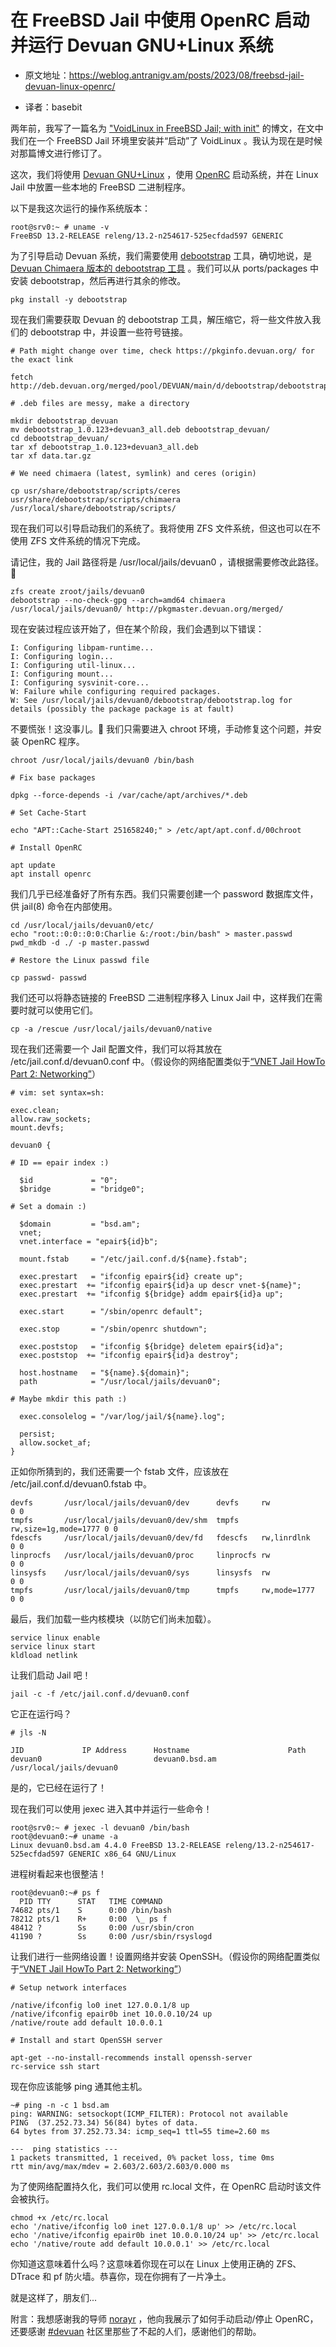 # 在 FreeBSD Jail 中使用 OpenRC 启动并运行 Devuan GNU+Linux 系统

- 原文地址：<https://weblog.antranigv.am/posts/2023/08/freebsd-jail-devuan-linux-openrc/>

- 译者：basebit

两年前，我写了一篇名为 ["VoidLinux in FreeBSD Jail; with init"](https://weblog.antranigv.am/posts/2021/08/2021-08-21-00-37/) 的博文，在文中我们在一个 FreeBSD Jail 环境里安装并“启动”了 VoidLinux 。我认为现在是时候对那篇博文进行修订了。

这次，我们将使用 [Devuan GNU+Linux](https://www.devuan.org/) ，使用 [OpenRC](https://wiki.gentoo.org/wiki/Project:OpenRC) 启动系统，并在 Linux Jail 中放置一些本地的 FreeBSD 二进制程序。

以下是我这次运行的操作系统版本：

```
root@srv0:~ # uname -v
FreeBSD 13.2-RELEASE releng/13.2-n254617-525ecfdad597 GENERIC
```

为了引导启动 Devuan 系统，我们需要使用 [debootstrap](https://wiki.debian.org/Debootstrap) 工具，确切地说，是 [Devuan Chimaera 版本的 debootstrap 工具](https://pkginfo.devuan.org/cgi-bin/package-query.html?c=package&q=debootstrap=1.0.123+devuan3) 。我们可以从 ports/packages 中安装 debootstrap，然后再进行其余的修改。

```
pkg install -y debootstrap
```

现在我们需要获取 Devuan 的 debootstrap 工具，解压缩它，将一些文件放入我们的 debootstrap 中，并设置一些符号链接。

```
# Path might change over time, check https://pkginfo.devuan.org/ for the exact link

fetch http://deb.devuan.org/merged/pool/DEVUAN/main/d/debootstrap/debootstrap_1.0.123+devuan3_all.deb

# .deb files are messy, make a directory

mkdir debootstrap_devuan
mv debootstrap_1.0.123+devuan3_all.deb debootstrap_devuan/
cd debootstrap_devuan/
tar xf debootstrap_1.0.123+devuan3_all.deb
tar xf data.tar.gz

# We need chimaera (latest, symlink) and ceres (origin)

cp usr/share/debootstrap/scripts/ceres usr/share/debootstrap/scripts/chimaera /usr/local/share/debootstrap/scripts/
```

现在我们可以引导启动我们的系统了。我将使用 ZFS 文件系统，但这也可以在不使用 ZFS 文件系统的情况下完成。

请记住，我的 Jail 路径将是 /usr/local/jails/devuan0 ，请根据需要修改此路径。🙂

```
zfs create zroot/jails/devuan0
debootstrap --no-check-gpg --arch=amd64 chimaera /usr/local/jails/devuan0/ http://pkgmaster.devuan.org/merged/
```

现在安装过程应该开始了，但在某个阶段，我们会遇到以下错误：

```
I: Configuring libpam-runtime...
I: Configuring login...
I: Configuring util-linux...
I: Configuring mount...
I: Configuring sysvinit-core...
W: Failure while configuring required packages.
W: See /usr/local/jails/devuan0/debootstrap/debootstrap.log for details (possibly the package package is at fault)
```

不要慌张！这没事儿。🙂 我们只需要进入 chroot 环境，手动修复这个问题，并安装 OpenRC 程序。

```
chroot /usr/local/jails/devuan0 /bin/bash

# Fix base packages

dpkg --force-depends -i /var/cache/apt/archives/*.deb

# Set Cache-Start

echo "APT::Cache-Start 251658240;" > /etc/apt/apt.conf.d/00chroot

# Install OpenRC

apt update
apt install openrc
```

我们几乎已经准备好了所有东西。我们只需要创建一个 password 数据库文件，供 jail(8) 命令在内部使用。

```
cd /usr/local/jails/devuan0/etc/
echo "root::0:0::0:0:Charlie &:/root:/bin/bash" > master.passwd
pwd_mkdb -d ./ -p master.passwd

# Restore the Linux passwd file

cp passwd- passwd
```

我们还可以将静态链接的 FreeBSD 二进制程序移入 Linux Jail 中，这样我们在需要时就可以使用它们。

```
cp -a /rescue /usr/local/jails/devuan0/native
```

现在我们还需要一个 Jail 配置文件，我们可以将其放在 /etc/jail.conf.d/devuan0.conf 中。（假设你的网络配置类似于[“VNET Jail HowTo Part 2: Networking”](https://weblog.antranigv.am/posts/2021/04/2021-04-20-07-02/)）

```
# vim: set syntax=sh:

exec.clean;
allow.raw_sockets;
mount.devfs;

devuan0 {

# ID == epair index :)

  $id             = "0";
  $bridge         = "bridge0";

# Set a domain :)

  $domain         = "bsd.am";
  vnet;
  vnet.interface = "epair${id}b";

  mount.fstab     = "/etc/jail.conf.d/${name}.fstab";

  exec.prestart   = "ifconfig epair${id} create up";
  exec.prestart  += "ifconfig epair${id}a up descr vnet-${name}";
  exec.prestart  += "ifconfig ${bridge} addm epair${id}a up";

  exec.start      = "/sbin/openrc default";

  exec.stop       = "/sbin/openrc shutdown";

  exec.poststop   = "ifconfig ${bridge} deletem epair${id}a";
  exec.poststop  += "ifconfig epair${id}a destroy";

  host.hostname   = "${name}.${domain}";
  path            = "/usr/local/jails/devuan0";

# Maybe mkdir this path :)

  exec.consolelog = "/var/log/jail/${name}.log";

  persist;
  allow.socket_af;
}
```

正如你所猜到的，我们还需要一个 fstab 文件，应该放在 /etc/jail.conf.d/devuan0.fstab 中。

```
devfs       /usr/local/jails/devuan0/dev      devfs     rw                   0 0
tmpfs       /usr/local/jails/devuan0/dev/shm  tmpfs     rw,size=1g,mode=1777 0 0
fdescfs     /usr/local/jails/devuan0/dev/fd   fdescfs   rw,linrdlnk          0 0
linprocfs   /usr/local/jails/devuan0/proc     linprocfs rw                   0 0
linsysfs    /usr/local/jails/devuan0/sys      linsysfs  rw                   0 0
tmpfs       /usr/local/jails/devuan0/tmp      tmpfs     rw,mode=1777         0 0
```

最后，我们加载一些内核模块（以防它们尚未加载）。

```
service linux enable
service linux start
kldload netlink
```

让我们启动 Jail 吧！

```
jail -c -f /etc/jail.conf.d/devuan0.conf
```

它正在运行吗？

```
# jls -N

JID             IP Address      Hostname                      Path
devuan0                         devuan0.bsd.am                /usr/local/jails/devuan0
```

是的，它已经在运行了！

现在我们可以使用 jexec 进入其中并运行一些命令！

```
root@srv0:~ # jexec -l devuan0 /bin/bash
root@devuan0:~# uname -a
Linux devuan0.bsd.am 4.4.0 FreeBSD 13.2-RELEASE releng/13.2-n254617-525ecfdad597 GENERIC x86_64 GNU/Linux
```

进程树看起来也很整洁！

```
root@devuan0:~# ps f
  PID TTY      STAT   TIME COMMAND
74682 pts/1    S      0:00 /bin/bash
78212 pts/1    R+     0:00  \_ ps f
48412 ?        Ss     0:00 /usr/sbin/cron
41190 ?        Ss     0:00 /usr/sbin/rsyslogd
```

让我们进行一些网络设置！设置网络并安装 OpenSSH。（假设你的网络配置类似于[“VNET Jail HowTo Part 2: Networking”](https://weblog.antranigv.am/posts/2021/04/2021-04-20-07-02/)）

```
# Setup network interfaces

/native/ifconfig lo0 inet 127.0.0.1/8 up
/native/ifconfig epair0b inet 10.0.0.10/24 up
/native/route add default 10.0.0.1

# Install and start OpenSSH server

apt-get --no-install-recommends install openssh-server
rc-service ssh start
```

现在你应该能够 ping 通其他主机。

```
~# ping -n -c 1 bsd.am
ping: WARNING: setsockopt(ICMP_FILTER): Protocol not available
PING  (37.252.73.34) 56(84) bytes of data.
64 bytes from 37.252.73.34: icmp_seq=1 ttl=55 time=2.60 ms

---  ping statistics ---
1 packets transmitted, 1 received, 0% packet loss, time 0ms
rtt min/avg/max/mdev = 2.603/2.603/2.603/0.000 ms
```

为了使网络配置持久化，我们可以使用 rc.local 文件，在 OpenRC 启动时该文件会被执行。

```
chmod +x /etc/rc.local
echo '/native/ifconfig lo0 inet 127.0.0.1/8 up' >> /etc/rc.local
echo '/native/ifconfig epair0b inet 10.0.0.10/24 up' >> /etc/rc.local
echo '/native/route add default 10.0.0.1' >> /etc/rc.local
```

你知道这意味着什么吗？这意味着你现在可以在 Linux 上使用正确的 ZFS、DTrace 和 pf 防火墙。恭喜你，现在你拥有了一片净土。

就是这样了，朋友们...

附言：我想感谢我的导师 [norayr](http://norayr.am/) ，他向我展示了如何手动启动/停止 OpenRC，还要感谢 [#devuan](https://www.devuan.org/os/community) 社区里那些了不起的人们，感谢他们的帮助。
